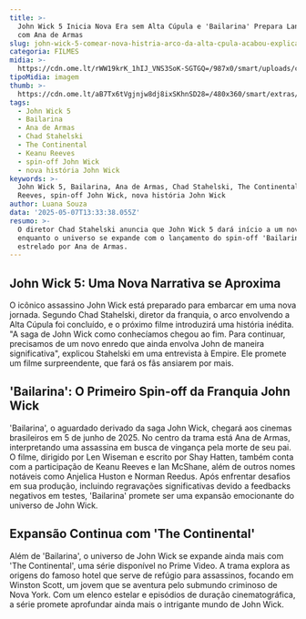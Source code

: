 ```yaml
---
title: >-
  John Wick 5 Inicia Nova Era sem Alta Cúpula e 'Bailarina' Prepara Lançamento
  com Ana de Armas
slug: john-wick-5-comear-nova-histria-arco-da-alta-cpula-acabou-explica-diretor
categoria: FILMES
midia: >-
  https://cdn.ome.lt/rWW19krK_1hIJ_VNS3SoK-SGTGQ=/987x0/smart/uploads/conteudo/fotos/OMELETE_CAPA_-_2025-05-07T102736.492.png
tipoMidia: imagem
thumb: >-
  https://cdn.ome.lt/aB7Tx6tVgjnjw8dj8ixSKhnSD28=/480x360/smart/extras/conteudos/omelete_THUMB_-_2025-05-07T102722.728.png
tags:
  - John Wick 5
  - Bailarina
  - Ana de Armas
  - Chad Stahelski
  - The Continental
  - Keanu Reeves
  - spin-off John Wick
  - nova história John Wick
keywords: >-
  John Wick 5, Bailarina, Ana de Armas, Chad Stahelski, The Continental, Keanu
  Reeves, spin-off John Wick, nova história John Wick
author: Luana Souza
data: '2025-05-07T13:33:38.055Z'
resumo: >-
  O diretor Chad Stahelski anuncia que John Wick 5 dará início a um novo enredo,
  enquanto o universo se expande com o lançamento do spin-off 'Bailarina',
  estrelado por Ana de Armas.
---
```


## John Wick 5: Uma Nova Narrativa se Aproxima

O icônico assassino John Wick está preparado para embarcar em uma nova jornada. Segundo Chad Stahelski, diretor da franquia, o arco envolvendo a Alta Cúpula foi concluído, e o próximo filme introduzirá uma história inédita. "A saga de John Wick como conhecíamos chegou ao fim. Para continuar, precisamos de um novo enredo que ainda envolva John de maneira significativa", explicou Stahelski em uma entrevista à Empire. Ele promete um filme surpreendente, que fará os fãs ansiarem por mais.

## 'Bailarina': O Primeiro Spin-off da Franquia John Wick

'Bailarina', o aguardado derivado da saga John Wick, chegará aos cinemas brasileiros em 5 de junho de 2025. No centro da trama está Ana de Armas, interpretando uma assassina em busca de vingança pela morte de seu pai. O filme, dirigido por Len Wiseman e escrito por Shay Hatten, também conta com a participação de Keanu Reeves e Ian McShane, além de outros nomes notáveis como Anjelica Huston e Norman Reedus. Após enfrentar desafios em sua produção, incluindo regravações significativas devido a feedbacks negativos em testes, 'Bailarina' promete ser uma expansão emocionante do universo de John Wick.

## Expansão Continua com 'The Continental'

Além de 'Bailarina', o universo de John Wick se expande ainda mais com 'The Continental', uma série disponível no Prime Video. A trama explora as origens do famoso hotel que serve de refúgio para assassinos, focando em Winston Scott, um jovem que se aventura pelo submundo criminoso de Nova York. Com um elenco estelar e episódios de duração cinematográfica, a série promete aprofundar ainda mais o intrigante mundo de John Wick.
